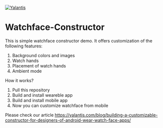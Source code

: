 [![Yalantis](https://github.com/Yalantis/Watchface-Constructor/blob/master/badge.png)](https://yalantis.com/?utm_source=github)

# Watchface-Constructor

This is simple watchface constructor demo. It offers customization of the following features:

1. Background colors and images
2. Watch hands 
3. Placement of watch hands   
4. Ambient mode 

How it works?

1. Pull this repository
2. Build and install weareble app
3. Build and install mobile app
4. Now you can customize watchface from mobile

Please check our article 
https://yalantis.com/blog/building-a-customizable-constructor-for-designers-of-android-wear-watch-face-apps/

